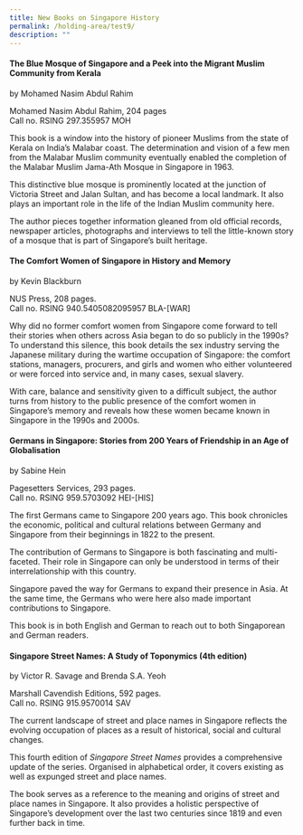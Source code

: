 ```yaml
---
title: New Books on Singapore History
permalink: /holding-area/test9/
description: ""
---
```

#### The Blue Mosque of Singapore and a Peek into the Migrant Muslim Community from Kerala
by Mohamed Nasim Abdul Rahim

Mohamed Nasim Abdul Rahim, 204 pages
<br>
Call no. RSING 297.355957 MOH

This book is a window into the history of pioneer Muslims from the state of Kerala on India’s Malabar coast. The determination and vision of a few men from the Malabar Muslim community eventually enabled the completion of the Malabar Muslim Jama-Ath Mosque in Singapore in 1963.

This distinctive blue mosque is prominently located at the junction of Victoria Street and Jalan Sultan, and has become a local landmark. It also plays an important role in the life of the Indian Muslim community here.

The author pieces together information gleaned from old official records, newspaper articles, photographs and interviews to tell the little-known story of a mosque that is part of Singapore’s built heritage.

#### The Comfort Women of Singapore in History and Memory
by Kevin Blackburn

NUS Press, 208 pages. <br>
Call no. RSING 940.5405082095957 BLA-[WAR]

Why did no former comfort women from Singapore come forward to tell their stories when others across Asia began to do so publicly in the 1990s? To understand this silence, this book details the sex industry serving the Japanese military during the wartime occupation of Singapore: the comfort stations, managers, procurers, and girls and women who either volunteered or were forced into service and, in many cases, sexual slavery. 

With care, balance and sensitivity given to a difficult subject, the author turns from history to the public presence of the comfort women in Singapore’s memory and reveals how these women became known in Singapore in the 1990s and 2000s.

#### Germans in Singapore: Stories from 200 Years of Friendship in an Age of Globalisation
by Sabine Hein 

Pagesetters Services, 293 pages. <br> Call no. RSING 959.5703092 HEI-[HIS]

The first Germans came to Singapore 200 years ago. This book chronicles the economic, political and cultural relations between Germany and Singapore from their beginnings in 1822 to the present.

The contribution of Germans to Singapore is both fascinating and multi-faceted. Their role in Singapore can only be understood in terms of their interrelationship with this country. 

Singapore paved the way for Germans to expand their presence in Asia. At the same time, the Germans who were here also made important contributions to Singapore. 

This book is in both English and German to reach out to both Singaporean and German readers.

#### Singapore Street Names: A Study of Toponymics (4th edition)
by Victor R. Savage and Brenda S.A. Yeoh

Marshall Cavendish Editions, 
592 pages. <br>
Call no. RSING 915.9570014 SAV

The current landscape of street and place names in Singapore reflects the evolving occupation of places as a result of historical, social and cultural changes.

This fourth edition of *Singapore Street Names* provides a comprehensive update of the series. Organised in alphabetical order, it covers existing as well as expunged street and place names. 

The book serves as a reference to the meaning and origins of street and place names in Singapore. It also provides a holistic perspective of Singapore’s development over the last two centuries since 1819 and even further back in time.
